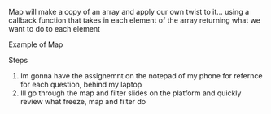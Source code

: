 Map will make a copy of an array and apply our own twist to it... using a callback function that takes in each element of the array returning what we want to do to each element

Example of Map


Steps
1. Im gonna have the assignemnt on the notepad of my phone for refernce for each question, behind my laptop
2. Ill go through the map and filter slides on the platform and quickly review what freeze, map and filter do